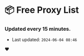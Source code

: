 # :package: Free Proxy List
### Updated every 15 minutes.

- Last updated: `2024-06-04 08:46`

:heart:
